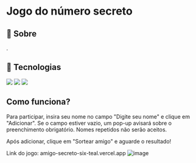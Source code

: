 <h1>Jogo do número secreto</h1>

<h2> 🔖  Sobre</h2>
<p>.</p>

##   🚀  Tecnologias
<div>
  <img src="https://img.shields.io/badge/HTML-239120?style=for-the-badge&logo=html5&logoColor=white">
  <img src="https://img.shields.io/badge/CSS-239120?&style=for-the-badge&logo=css3&logoColor=white">
  <img src="https://img.shields.io/badge/JavaScript-F7DF1E?style=for-the-badge&logo=javascript&logoColor=black">
</div>

## Como funciona?

Para participar, insira seu nome no campo "Digite seu nome" e clique em "Adicionar". 
Se o campo estiver vazio, um pop-up avisará sobre o preenchimento obrigatório.
Nomes repetidos não serão aceitos.

Após adicionar, clique em "Sortear amigo" e aguarde o resultado!

Link do jogo: amigo-secreto-six-teal.vercel.app
![image](https://github.com/user-attachments/assets/4991e494-7858-47fb-b8c0-e0cfc03abec0)
